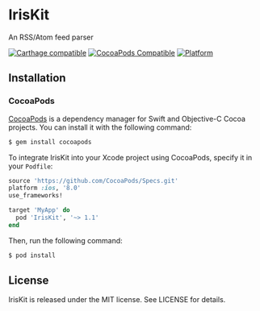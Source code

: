 # IrisKit

An RSS/Atom feed parser

[![Carthage compatible](https://img.shields.io/badge/Carthage-compatible-4BC51D.svg?style=flat)](https://github.com/Carthage/Carthage)
[![CocoaPods Compatible](https://img.shields.io/cocoapods/v/IrisKit.svg)](https://cocoapods.org/pods/IrisKit)
[![Platform](https://img.shields.io/cocoapods/p/IrisKit.svg?style=flat)](http://cocoadocs.org/docsets/IrisKit)

## Installation

### CocoaPods

[CocoaPods](http://cocoapods.org) is a dependency manager for Swift and Objective-C Cocoa projects. You can install it with the following command:

```bash
$ gem install cocoapods
```

To integrate IrisKit into your Xcode project using CocoaPods, specify it in your `Podfile`:

```ruby
source 'https://github.com/CocoaPods/Specs.git'
platform :ios, '8.0'
use_frameworks!

target 'MyApp' do
  pod 'IrisKit', '~> 1.1'
end
```

Then, run the following command:

```bash
$ pod install
```

## License

IrisKit is released under the MIT license. See LICENSE for details.




